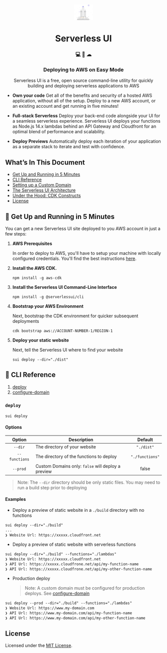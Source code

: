 <p align="center">
    <img alt="Serverless UI" src="./undraw_To_the_stars_qhyy.svg" width="60" />
</p>
<h1 align="center">
  Serverless UI
</h1>

<h3 align="center">
  💻 🚀 ☁ 
</h3>
<h3 align="center">
  Deploying to AWS on Easy Mode
</h3>
<p align="center">
  Serverless UI is a free, open source command-line utility for quickly building and deploying serverless applications to AWS
</p>

- **Own your code** Get all of the benefits and security of a hosted AWS application, without all of the setup. Deploy to a new AWS account, or an existing account and get running in five minutes!

- **Full-stack Serverless** Deploy your back-end code alongside your UI for a seamless serverless experience. Serverless UI deploys your functions as Node.js 14.x lambdas behind an API Gateway and Cloudfront for an optimal blend of performance and scalability.

- **Deploy Previews** Automatically deploy each iteration of your application as a separate stack to iterate and test with confidence.

## What’s In This Document

- [Get Up and Running in 5 Minutes](#-get-up-and-running-in-5-minutes)
- [CLI Reference](#-cli-reference)
- [Setting up a Custom Domain](#-learning-gatsby)
- [The Serverless UI Architecture](#-migration-guides)
- [Under the Hood: CDK Constructs](#-migration-guides)
- [License](#license)

## 🚀 Get Up and Running in 5 Minutes

You can get a new Serverless UI site deployed to you AWS account in just a few steps:

1. **AWS Prerequisites**

   In order to deploy to AWS, you'll have to setup your machine with locally configured credentials. You'll find the best instructions [here](https://docs.aws.amazon.com/cli/latest/userguide/cli-chap-configure.html).

1. **Install the AWS CDK.**

   ```shell
   npm install -g aws-cdk
   ```

1. **Install the Serverless UI Command-Line Interface**

   ```shell
   npm install -g @serverlessui/cli
   ```

1. **Bootstrap your AWS Environment**

   Next, bootstrap the CDK environment for quicker subsequent deployments

   ```shell
   cdk bootstrap aws://ACCOUNT-NUMBER-1/REGION-1
   ```

1. **Deploy your static website**

   Next, tell the Serverless UI where to find your website

   ```shell
   sui deploy --dir="./dist"
   ```

## 📖 CLI Reference

1. [deploy](#deploy)
2. [configure-domain](#configure-domain)

### `deploy`

```shell
sui deploy
```

#### Options

|    Option     | Description                                        |     Default     |
| :-----------: | -------------------------------------------------- | :-------------: |
|    `--dir`    | The directory of your website                      |   `"./dist"`    |
| `--functions` | The directory of the functions to deploy           | `"./functions"` |
|   `--prod`    | Custom Domains only: `false` will deploy a preview |      false      |

> Note: The `--dir` directory should be only static files. You may need to run a build step prior to deploying

#### Examples

- Deploy a preview of static website in a `./build` directory with no functions

```shell
sui deploy --dir="./build"
...
❯ Website Url: https://xxxxx.cloudfront.net
```

- Deploy a preview of static website with serverless functions

```shell
sui deploy --dir="./build" --functions="./lambdas"
❯ Website Url: https://xxxxx.cloudfront.net
❯ API Url: https://xxxxx.cloudfrone.net/api/my-function-name
❯ API Url: https://xxxxx.cloudfrone.net/api/my-other-function-name
```

- Production deploy
  > Note: A custom domain must be configured for production deploys. See [configure-domain](#configure-domain)

```shell
sui deploy --prod --dir="./build" --functions="./lambdas"
❯ Website Url: https://www.my-domain.com
❯ API Url: https://www.my-domain.com/api/my-function-name
❯ API Url: https://www.my-domain.com/api/my-other-function-name
```

## License

Licensed under the [MIT License](./LICENSE).
